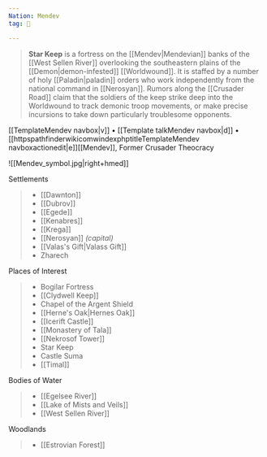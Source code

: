 ```yaml
---
Nation: Mendev
tag: 🏰

---
```


> **Star Keep** is a fortress on the [[Mendev|Mendevian]] banks of the [[West Sellen River]] overlooking the southeastern plains of the [[Demon|demon-infested]] [[Worldwound]]. It is staffed by a number of holy [[Paladin|paladin]] orders who work independently from the national command in [[Nerosyan]]. Rumors along the [[Crusader Road]] claim that the soldiers of the keep strike deep into the Worldwound to track demonic troop movements, or make precise incursions to take down particularly troublesome opponents.



[[TemplateMendev navbox|v]] • [[Template talkMendev navbox|d]] • [[httpspathfinderwikicomwindexphptitleTemplateMendev navboxactionedit|e]][[Mendev]], Former Crusader Theocracy 

![[Mendev_symbol.jpg|right+hmed]] 

Settlements 


> - [[Dawnton]]
> - [[Dubrov]]
> - [[Egede]]
> - [[Kenabres]]
> - [[Krega]]
> - [[Nerosyan]] *(capital)*
> - [[Valas's Gift|Valass Gift]]
> - Zharech


Places of Interest 


> - Bogilar Fortress
> - [[Clydwell Keep]]
> - Chapel of the Argent Shield
> - [[Herne's Oak|Hernes Oak]]
> - [[Icerift Castle]]
> - [[Monastery of Tala]]
> - [[Nekrosof Tower]]
> - Star Keep
> - Castle Suma
> - [[Timal]]


Bodies of Water 


> - [[Egelsee River]]
> - [[Lake of Mists and Veils]]
> - [[West Sellen River]]


Woodlands 


> - [[Estrovian Forest]]





